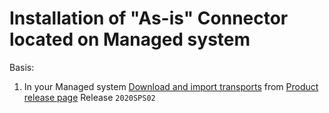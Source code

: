 # Installation of "As-is" Connector located on Managed system

Basis:

1. In your Managed system [Download and import transports](../../inst/step-1.md) from [Product release page](https://github.com/fioritracker/asis-man/releases) Release `2020SPS02`
